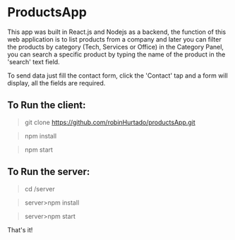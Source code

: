# ProductsApp
This app was built in React.js and Nodejs as a backend, the function of this web application is to list products from a company and later you can filter the products by category (Tech, Services or Office) in the Category Panel, you can search a specific product by typing the name of the product in the 'search' text field.

To send data just fill the contact form, click the 'Contact' tap and a form will display,
 all the fields are required.

## To Run the client:

>git clone https://github.com/robinHurtado/productsApp.git

>npm install

>npm start

## To Run the server:

>cd /server

>server>npm install

>server>npm start

That's it!
